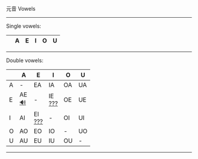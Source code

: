元音 Vowels

---

Single vowels:

|     | A   | E   | I   | O   | U   |
| --- | --- | --- | --- | --- | --- |

---

Double vowels:

|     | A                    | E                                                                                                                   | I                                                                                                                   | O   | U   |
| --- | -------------------- | ------------------------------------------------------------------------------------------------------------------- | ------------------------------------------------------------------------------------------------------------------- | --- | --- |
| A   | -                    | EA                                                                                                                  | IA                                                                                                                  | OA  | UA  |
| E   | AE<br>[🔊](v/ae.mp4) | -                                                                                                                   | IE<br>[???](https://user-images.githubusercontent.com/118973770/206022786-58201f3d-a7f1-4364-9a40-f62e636c1273.mp4) | OE  | UE  |
| I   | AI                   | EI<br>[???](https://user-images.githubusercontent.com/118973770/206022641-29ea9332-2f28-42f7-bd29-2ae0f0566242.mp4) | -                                                                                                                   | OI  | UI  |
| O   | AO                   | EO                                                                                                                  | IO                                                                                                                  | -   | UO  |
| U   | AU                   | EU                                                                                                                  | IU                                                                                                                  | OU  | -   |

---
